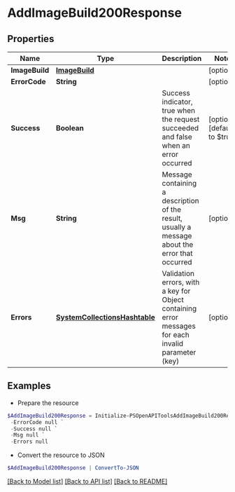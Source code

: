 # AddImageBuild200Response
## Properties

Name | Type | Description | Notes
------------ | ------------- | ------------- | -------------
**ImageBuild** | [**ImageBuild**](ImageBuild.md) |  | [optional] 
**ErrorCode** | **String** |  | [optional] 
**Success** | **Boolean** | Success indicator, true when the request succeeded and false when an error occurred | [optional] [default to $true]
**Msg** | **String** | Message containing a description of the result, usually a message about the error that occurred | [optional] 
**Errors** | [**SystemCollectionsHashtable**](.md) | Validation errors, with a key for Object containing error messages for each invalid parameter (key) | [optional] 

## Examples

- Prepare the resource
```powershell
$AddImageBuild200Response = Initialize-PSOpenAPIToolsAddImageBuild200Response  -ImageBuild null `
 -ErrorCode null `
 -Success null `
 -Msg null `
 -Errors null
```

- Convert the resource to JSON
```powershell
$AddImageBuild200Response | ConvertTo-JSON
```

[[Back to Model list]](../README.md#documentation-for-models) [[Back to API list]](../README.md#documentation-for-api-endpoints) [[Back to README]](../README.md)

